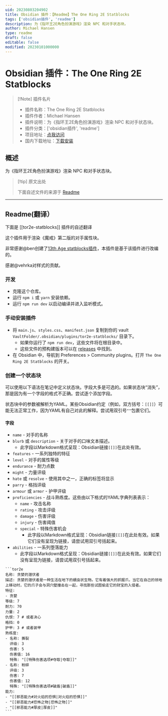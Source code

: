 ```yaml
---
uid: 20230803204902
title: Obsidian 插件：【Readme】The One Ring 2E Statblocks
tags: ['obsidian插件', 'readme']
description: 为《指环王2E角色扮演游戏》渲染 NPC 和对手状态块。
author: Michael Hansen
type: readme
draft: false
editable: false
modified: 20230101000000
---
```


# Obsidian 插件：The One Ring 2E Statblocks

> [!Note] 插件名片
> - 插件名称：The One Ring 2E Statblocks
> - 插件作者：Michael Hansen
> - 插件说明：为《指环王2E角色扮演游戏》渲染 NPC 和对手状态块。
> - 插件分类：['obsidian插件', 'readme']
> - 项目地址：[点我访问](https://github.com/modality/obsidian-the-one-ring-2e-statblocks)
> - 国内下载地址：[下载安装](https://pkmer.cn/products/plugin/pluginMarket/?tor2e-statblocks)

## 概述

为《指环王2E角色扮演游戏》渲染 NPC 和对手状态块。



> [!tip] 原文出处
> 
>下面自述文件的来源于 [Readme](https://ghproxy.net/https://raw.githubusercontent.com/modality/obsidian-the-one-ring-2e-statblocks/main/README.md)
> 

---

## Readme(翻译）

下面是 [[tor2e-statblocks]] 插件的自述翻译


这个插件用于渲染《魔戒》第二版的对手属性块。

非常感谢@ben创建了[13th Age statblocks插件](https://github.com/ben/obsidian-13th-age-statblocks)，本插件是基于该插件进行改编的。

感谢@vehrka对样式的贡献。

### 开发

- 克隆这个仓库。
- 运行 `npm i` 或 `yarn` 安装依赖。
- 运行 `npm run dev` 以启动编译并进入监听模式。

### 手动安装插件

- 将 `main.js`、`styles.css`、`manifest.json` 复制到你的 vault `VaultFolder/.obsidian/plugins/tor2e-statblocks/` 目录下。
  - 如果你运行了 `npm run dev`，这些文件将在根目录中。
  - 这些文件的预构建版本可以在 [releases](https://github.com/modality/obsidian-the-one-ring-2e-statblocks/releases) 中找到。
- 在 Obsidian 中，导航到 Preferences > Community plugins。打开 `The One Ring 2E Statblocks` 的开关。

### 创建一个状态块

可以使用以下语法在笔记中定义状态块。字段大多是可选的。如果状态块“消失”，那是因为有一个字段的格式不正确。尝试逐个添加字段。

状态块中的参数被解析为YAML。某些Obsidian约定（例如，双方括号：`[[]]`）可能无法正常工作，因为YAML有自己对此的解释。尝试用双引号`""`包裹它们。

#### 字段

- `name` - 对手的名称
- `blurb` 或 `description` - 关于对手的口味文本描述。
  - 此字段以Markdown格式呈现：Obsidian链接`[[]]`在此处有效。
- `features` - 一系列独特的特征
- `level` - 对手的属性等级
- `endurance` - 耐力点数
- `might` - 力量评级
- `hate` 或 `resolve` - 使用其中之一，正确的标签将显示
- `parry` - 格挡评级
- `armour` 或 `armor` - 护甲评级
- `proficiencies` - 战斗熟练度。这些由以下格式的YAML字典列表表示：
  - `name` - 攻击名称
  - `rating` - 攻击评级
  - `damage` - 伤害评级
  - `injury` - 伤害阈值
  - `special` - 特殊伤害机会
    - 此字段以Markdown格式呈现：Obsidian链接`[[]]`在此处有效。如果它们没有呈现为链接，请尝试用双引号括起来。
- `abilities` - 一系列堕落能力
  - 此字段以Markdown格式呈现：Obsidian链接`[[]]`在此处有效。如果它们没有呈现为链接，请尝试用双引号括起来。

````
```tor2e
名称: 贪婪的潜伏者
描述: 贪婪的潜伏者是一种生活在地下的蠕虫状生物。它有着强大的抓握爪，当它在自己的领地上移动时，它的爪子会与洞穴壁撞击在一起，寻找那些试图偷走它的财宝的入侵者。
特征:
- 贪婪
等级: 7
耐力: 70
力量: 2
仇恨: 7 # 或者决心
格挡: 0
护甲: 3 # 或者装甲
熟练度:
- 名称: 撕裂
  评级: 3
  伤害: 5
  伤害值: 16
  特殊: "[[特殊伤害选项#夺取|夺取]]"
- 名称: 粉碎
  评级: 3
  伤害: 7
  伤害值: 12
  特殊: "[[特殊伤害选项#破盾|破盾]]"
能力:
- "[[邪恶能力#对火焰的恐惧|对火焰的恐惧]]"
- "[[邪恶能力#恐怖之物|恐怖之物]]"
- "[[邪恶能力#厚皮|厚皮]]"
```
````



